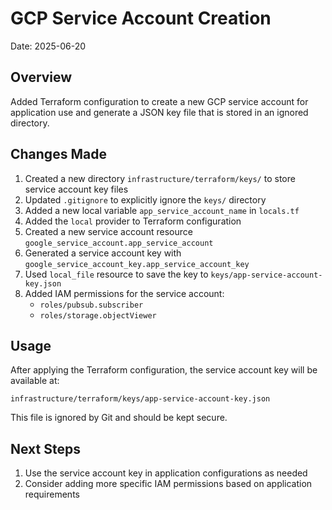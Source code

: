 # GCP Service Account Creation

Date: 2025-06-20

## Overview

Added Terraform configuration to create a new GCP service account for application use and generate a JSON key file that is stored in an ignored directory.

## Changes Made

1. Created a new directory `infrastructure/terraform/keys/` to store service account key files
2. Updated `.gitignore` to explicitly ignore the `keys/` directory
3. Added a new local variable `app_service_account_name` in `locals.tf`
4. Added the `local` provider to Terraform configuration
5. Created a new service account resource `google_service_account.app_service_account`
6. Generated a service account key with `google_service_account_key.app_service_account_key`
7. Used `local_file` resource to save the key to `keys/app-service-account-key.json`
8. Added IAM permissions for the service account:
   - `roles/pubsub.subscriber`
   - `roles/storage.objectViewer`

## Usage

After applying the Terraform configuration, the service account key will be available at:
```
infrastructure/terraform/keys/app-service-account-key.json
```

This file is ignored by Git and should be kept secure.

## Next Steps

1. Use the service account key in application configurations as needed
2. Consider adding more specific IAM permissions based on application requirements

